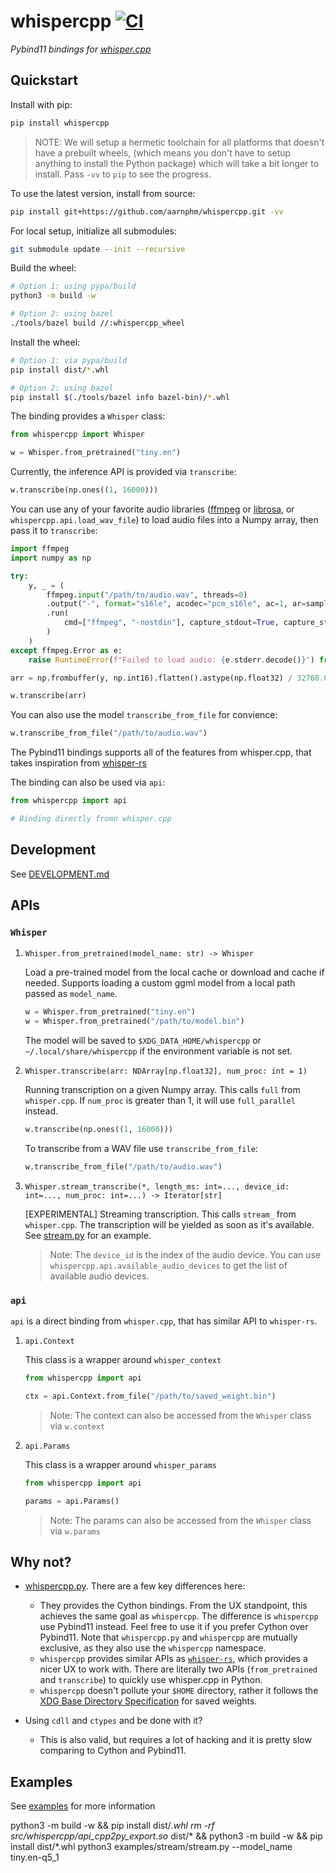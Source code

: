 # whispercpp [![CI](https://github.com/aarnphm/whispercpp/actions/workflows/ci.yml/badge.svg?branch=main)](https://github.com/aarnphm/whispercpp/actions/workflows/ci.yml)

_Pybind11 bindings for
[whisper.cpp](https://github.com/ggerganov/whisper.cpp.git)_

## Quickstart

Install with pip:

```bash
pip install whispercpp
```

> NOTE: We will setup a hermetic toolchain for all platforms that doesn't have a
> prebuilt wheels, (which means you don't have to setup anything to install the
> Python package) which will take a bit longer to install. Pass `-vv` to `pip`
> to see the progress.

To use the latest version, install from source:

```bash
pip install git+https://github.com/aarnphm/whispercpp.git -vv
```

For local setup, initialize all submodules:

```bash
git submodule update --init --recursive
```

Build the wheel:

```bash
# Option 1: using pypa/build
python3 -m build -w

# Option 2: using bazel
./tools/bazel build //:whispercpp_wheel
```

Install the wheel:

```bash
# Option 1: via pypa/build
pip install dist/*.whl

# Option 2: using bazel
pip install $(./tools/bazel info bazel-bin)/*.whl
```

The binding provides a `Whisper` class:

```python
from whispercpp import Whisper

w = Whisper.from_pretrained("tiny.en")
```

Currently, the inference API is provided via `transcribe`:

```python
w.transcribe(np.ones((1, 16000)))
```

You can use any of your favorite audio libraries
([ffmpeg](https://github.com/kkroening/ffmpeg-python) or
[librosa](https://librosa.org/doc/main/index.html), or
`whispercpp.api.load_wav_file`) to load audio files into a Numpy array, then
pass it to `transcribe`:

```python
import ffmpeg
import numpy as np

try:
    y, _ = (
        ffmpeg.input("/path/to/audio.wav", threads=0)
        .output("-", format="s16le", acodec="pcm_s16le", ac=1, ar=sample_rate)
        .run(
            cmd=["ffmpeg", "-nostdin"], capture_stdout=True, capture_stderr=True
        )
    )
except ffmpeg.Error as e:
    raise RuntimeError(f"Failed to load audio: {e.stderr.decode()}") from e

arr = np.frombuffer(y, np.int16).flatten().astype(np.float32) / 32768.0

w.transcribe(arr)
```

You can also use the model `transcribe_from_file` for convience:

```python
w.transcribe_from_file("/path/to/audio.wav")
```

The Pybind11 bindings supports all of the features from whisper.cpp, that takes
inspiration from [whisper-rs](https://github.com/tazz4843/whisper-rs)

The binding can also be used via `api`:

```python
from whispercpp import api

# Binding directly fromn whisper.cpp
```

## Development

See [DEVELOPMENT.md](./DEVELOPMENT.md)

## APIs

### `Whisper`

1. `Whisper.from_pretrained(model_name: str) -> Whisper`

   Load a pre-trained model from the local cache or download and cache if
   needed. Supports loading a custom ggml model from a local path passed as `model_name`.

   ```python
   w = Whisper.from_pretrained("tiny.en")
   w = Whisper.from_pretrained("/path/to/model.bin")
   ```

   The model will be saved to `$XDG_DATA_HOME/whispercpp` or
   `~/.local/share/whispercpp` if the environment variable is not set.

2. `Whisper.transcribe(arr: NDArray[np.float32], num_proc: int = 1)`

   Running transcription on a given Numpy array. This calls `full` from
   `whisper.cpp`. If `num_proc` is greater than 1, it will use `full_parallel`
   instead.

   ```python
   w.transcribe(np.ones((1, 16000)))
   ```

   To transcribe from a WAV file use `transcribe_from_file`:

   ```python
   w.transcribe_from_file("/path/to/audio.wav")
   ```

3. `Whisper.stream_transcribe(*, length_ms: int=..., device_id: int=..., num_proc: int=...) -> Iterator[str]`

   [EXPERIMENTAL] Streaming transcription. This calls `stream_` from
   `whisper.cpp`. The transcription will be yielded as soon as it's available.
   See [stream.py](./examples/stream/stream.py) for an example.

   > Note: The `device_id` is the index of the audio device. You can use
   > `whispercpp.api.available_audio_devices` to get the list of available audio
   > devices.

### `api`

`api` is a direct binding from `whisper.cpp`, that has similar API to
`whisper-rs`.

1. `api.Context`

   This class is a wrapper around `whisper_context`

   ```python
   from whispercpp import api

   ctx = api.Context.from_file("/path/to/saved_weight.bin")
   ```

   > Note: The context can also be accessed from the `Whisper` class via
   > `w.context`

2. `api.Params`

   This class is a wrapper around `whisper_params`

   ```python
   from whispercpp import api

   params = api.Params()
   ```

   > Note: The params can also be accessed from the `Whisper` class via
   > `w.params`

## Why not?

- [whispercpp.py](https://github.com/stlukey/whispercpp.py). There are a few key
  differences here:

  - They provides the Cython bindings. From the UX standpoint, this achieves the
    same goal as `whispercpp`. The difference is `whispercpp` use Pybind11
    instead. Feel free to use it if you prefer Cython over Pybind11. Note that
    `whispercpp.py` and `whispercpp` are mutually exclusive, as they also use
    the `whispercpp` namespace.
  - `whispercpp` provides similar APIs as
    [`whisper-rs`](https://github.com/tazz4843/whisper-rs), which provides a
    nicer UX to work with. There are literally two APIs (`from_pretrained` and
    `transcribe`) to quickly use whisper.cpp in Python.
  - `whispercpp` doesn't pollute your `$HOME` directory, rather it follows the
    [XDG Base Directory Specification](https://specifications.freedesktop.org/basedir-spec/basedir-spec-latest.html)
    for saved weights.

- Using `cdll` and `ctypes` and be done with it?

  - This is also valid, but requires a lot of hacking and it is pretty slow
    comparing to Cython and Pybind11.

## Examples

See [examples](./examples) for more information

python3 -m build -w && pip install dist/*.whl
rm -rf src/whispercpp/api_cpp2py_export.so* dist/* && python3 -m build -w && pip install dist/*.whl
python3 examples/stream/stream.py --model_name tiny.en-q5_1